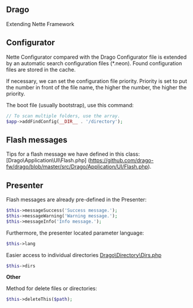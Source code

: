 ## Drago

Extending Nette Framework

## Configurator

Nette Configurator compared with the Drago Configurator file is extended by an automatic
search configuration files (*.neon). Found configuration files are stored in the cache.

If necessary, we can set the configuration file priority. Priority is set to put the number
in front of the file name, the higher the number, the higher the priority.

The boot file (usually bootstrap), use this command:

```php
// To scan multiple folders, use the array.
$app->addFindConfig(__DIR__ . '/directory');
```

## Flash messages

Tips for a flash message we have defined in this class: [Drago\Application\UI\Flash.php]
(https://github.com/drago-fw/drago/blob/master/src/Drago/Application/UI/Flash.php).

## Presenter

Flash messages are already pre-defined in the Presenter:

```php
$this->messageSuccess('Success message.');
$this->messageWarning('Warning message.');
$this->messageInfo('Info message.');
```

Furthermore, the presenter located parameter language:

```php
$this->lang
```

Easier access to individual directories [Drago\Directory\Dirs.php](https://github.com/drago-fw/dirs)

```php
$this->dirs
```

**Other**

Method for delete files or directories:

```php
$this->deleteThis($path);
```
